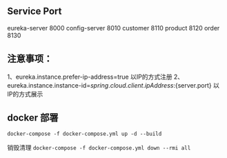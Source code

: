 
Service     Port
--------------------
eureka-server      8000
config-server      8010
customer           8110
product            8120
order              8130


注意事项：
-----
1、eureka.instance.prefer-ip-address=true 以IP的方式注册
2、eureka.instance.instance-id=${spring.cloud.client.ipAddress}:${server.port} 以IP的方式展示

## docker 部署

`docker-compose -f docker-compose.yml up -d --build`

销毁清理
`docker-compose -f docker-compose.yml down --rmi all`
